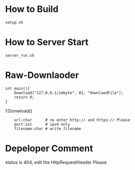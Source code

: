 # How to Build 

	setup.sh

# How to Server Start

	server_run.sh

# Raw-Downlaoder



	int main(){
		Download("127.0.0.1/1mbyte", 81, "downlaodFile");
		return 0;
	}


1:Donwload()

			

		url:char      # no enter http:// and https:// Please
		port:int      # ipv4 only
		filename:char # write filename



# Depeloper Comment

status is 404, edit the HttpRequestHeader Please

